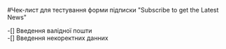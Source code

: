 #Чек-лист для тестування форми підписки "Subscribe to get the Latest News"

-[] Введення валідної пошти  
-[] Введення некоректних данних 
